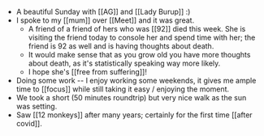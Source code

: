 - A beautiful Sunday with [[AG]] and [[Lady Burup]] :)
- I spoke to my [[mum]] over [[Meet]] and it was great.
  - A friend of a friend of hers who was [[92]] died this week. She is visiting the friend today to console her and spend time with her; the friend is 92 as well and is having thoughts about death.
  - It would make sense that as you grow old you have more thoughts about death, as it's statistically speaking way more likely.
  - I hope she's [[free from suffering]]!
- Doing some work -- I enjoy working some weekends, it gives me ample time to [[focus]] while still taking it easy / enjoying the moment.
- We took a short (50 minutes roundtrip) but very nice walk as the sun was setting.
- Saw [[12 monkeys]] after many years; certainly for the first time [[after covid]].